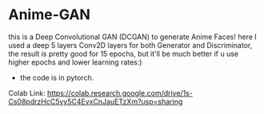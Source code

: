 # Anime-GAN
this is a Deep Convolutional GAN (DCGAN) to generate Anime Faces!
here I used a deep 5 layers Conv2D layers for both Generator and Discriminator,
the result is pretty good for 15 epochs, but it'll be much better if u use higher epochs and lower learning rates:)
* the code is in pytorch.


Colab Link:
https://colab.research.google.com/drive/1s-Cs08pdrzHcC5vy5C4EvxCnJauETzXm?usp=sharing
